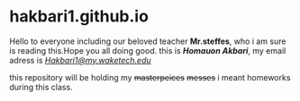 # hakbari1.github.io
Hello to everyone including our beloved teacher **Mr.steffes**, who i am sure is reading this.Hope you all doing good.
this is ***Homauon Akbari***, my email adress is *Hakbari1@my.waketech.edu*

this repository will be holding my ~~masterpeices~~ ~~messes~~ i meant homeworks during this class.

